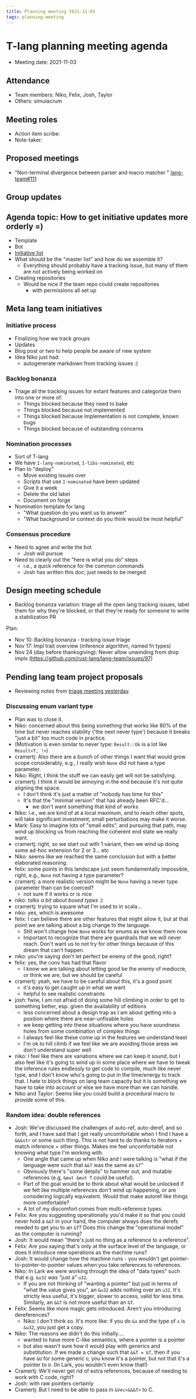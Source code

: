 ```yaml
---
title: Planning meeting 2021-11-03
tags: planning-meeting
---
```


# T-lang planning meeting agenda

* Meeting date: 2021-11-03

## Attendance

* Team members: Niko, Felix, Josh, Taylor
* Others: simulacrum

## Meeting roles

* Action item scribe:
* Note-taker:

## Proposed meetings
-  "Non-terminal divergence between parser and macro matcher " [lang-team#111](https://github.com/rust-lang/lang-team/issues/111) 

## Group updates



## Agenda topic: How to get initiative updates more orderly =)

* Template 
* Bot
* [Initiative list](https://lang-team.rust-lang.org/initiatives.html)
* What should be the "master list" and how do we assemble it?
    * Everything should probably have a tracking issue, but many of them are not actively being worked on
* Creating repositories
    * Would be nice if the team repo could create repositories
        * with permissions all set up

## Meta lang team initiatives

### Initiative process

* Finalizing how we track groups
* Updates 
* Blog post or two to help people be aware of new system
* Idea Niko just had:
    * autogenerate markdown from tracking issues :)

### Backlog bonanza

* Triage all the tracking issues for extant features and categorize them into one or more of:
    * Things blocked because they need to bake
    * Things blocked because not implemented
    * Things blocked because implementation is not complete, known bugs
    * Things blocked because of outstanding concerns

### Nomination processes

* Sort of T-lang
* We have `I-lang-nominated`, `I-libs-nominated`, etc
* Plan to "deploy"
    * Move existing issues over
    * Scripts that use `I-nominated` have been updated
    * Give it a week
    * Delete the old label
    * Document on forge
* Nomination template for lang
    * "What question do you want us to answer"
    * "What background or context do you think would be most helpful"

### Consensus procedure

* Need to agree and write the bot
    * Josh will pursue
* Need to clearly out the "here is what you do" steps
    * i.e., a quick reference for the common commands
    * Josh has written this doc; just needs to be merged

## Design meeting schedule

- Backlog bonanza variation: triage all the open lang tracking issues, label them for why they're blocked, or that they're ready for someone to write a stabilization PR

Plan:

- Nov 10: Backlog bonanza - tracking issue triage
- Nov 17: Impl trait overview (inference algorithm, named fn types)
- Nov 24 (day before thanksgiving): Never allow unwinding from drop impls (https://github.com/rust-lang/lang-team/issues/97)

## Pending lang team project proposals

* Reviewing notes from [triage meeting yesterday](https://hackmd.io/qpZnGmlaR9mEMujvFLmKUQ).

### Discussing enum variant type

* Plan was to close it.
* Niko: concerned about this being something that works like 80% of the time but never reaches stability ('the next never type') because it breaks "just a bit" too much code in practice.
* (Motivation is even similar to never type: `Result::Ok` is a lot like `Result<T, !>`)
* cramertj: Also there are a bunch of other things I want that would grow scope considerably, e.g., I really wish `None` did not have a type parameter.
* Niko: Right, I think the stuff we can easily get will not be satisfying.
* cramertj: I think it would be annoying in the end because it's not quite aligning the space.
    * I don't think it's just a matter of "nobody has time for this"
    * It's that the "minimal version" that has already been RFC'd...
        * we don't want something that kind of works
* Niko: i.e., we are kind of at a local maximum, and to reach other spots, will take significant investment; small perturbations may make it worse.
* Mark: Easy to imagine lots of "small edits", and pursuing that path, may wind up blocking us from reaching the coherent end state we really want.
* cramertj: right, so we start out with 1 variant, then we wind up doing some ad-hoc extension for 2 or 3... etc
* Niko: seems like we reached the same conclusion but with a better elaborated reasoning.
* felix: some points in this landscape just seem fundamentally impossible, right, e.g., `None` not having a type parameter?
* cramertj: a more realistic version might be `None` having a never type parameter than can be coerced?
    * not sure if it works or is nice
* niko: *talks a bit about boxed types* :)
* cramertj: trying to square what I'm used to in scala...
* niko: yes, which is awesome
* felix: I can believe there are other features that might allow it, but at that point we are talking about a big change to the language. 
    * Still won't change how `None` works for enums as we know them now
    * Important to recognize that there are guardrails that we will never reach. Don't want us to not try for other things because of this dream that can't happen.
* niko: you're saying don't let perfect be enemy of the good, right?
* felix: yes, the conv has had that flavor
    * I know we are talking about letting good be the enemy of mediocre, or think we are, but we should be careful
* cramertj: yeah, we have to be careful about this, it's a good point
    * it's easy to get caught up in what we want
    * helpful to see realistic constraints
* josh: fwiw, I am not afraid of doing some hill climbing in order to get to something better, esp. given the availability of editions
    * less concerned about a design trap as I am about getting into a position where there are near-unfixable holes
    * we keep getting into these situations where you have soundness holes from some combination of complex things 
    * I always feel like these come up in the features we understand least
    * I'm ok to hill climb if we feel like we are avoiding those areas we don't understand super well
* niko: I feel like there are variations where we can keep it *sound*, but I also feel like it's going to wind up in some place where we have to tweak the inference rules endlessly to get code to compile, much like never type, and I don't know who's going to put in the time/energy to track that. I hate to block things on lang team capacity but it is something we have to take into account or else we have more than we can handle. 
* Niko and Taylor: Seems like you could build a procedural macro to provide some of this.

### Random idea: double references

* Josh: We've discussed the challenges of auto-ref, auto-deref, and so forth, and I have said that I get really uncomfortable when I find I have a `&&&str` or some such thing. This is not hard to do thanks to iterators + match inference + other things. Makes me feel uncomfortable not knowing what type I'm working with.
    * One angle that came up when Niko and I were talking is "what if the language were such that `&&T` was the same as `&T`"
    * Obviously there's "some details" to hammer out, and mutable references (e.g, `&mut &mut T` could be useful).
    * Part of the goal would be to think about what would be unlocked if we felt like multiple references don't wind up happening, or are considering logically equivalent. Would that make autoref like things more comfortable?
    * A lot of my discomfort comes from multi-reference types.
* Felix: Are you suggesting operationally you'd make it so that you could never hold a `&&T` in your hand, the computer always does the derefs needed to get you to an `&T`? Does this change the "operational model" as the computer is running?
* Josh: It would mean "there's just no thing as a reference to a reference".
* Felix: Are you saying that's only at the surface level of the language, or does it introduce new operations as the machine runs?
* Josh: It would change how the machine runs - you wouldn't get pointer-to-pointer-to-pointer values when you take references to references.
* Niko: In Lark we were working through the idea of "data types" such that e.g. `&u32` was "just a" `u32`.
    * If you are not thinking of "wanting a pointer" but just in terms of "what the value gives you", an `&u32` adds nothing over an `u32`. It's strictly less useful, it's bigger, slower to access, valid for less time. Similarly, an `&&T` is not more useful than an `&T`.
* Felix: Seems like more magic gets introduced. Aren't you introducing dereferences?
    * Niko: I don't think so. It's more like: if you do `&x` and the type of `x` is `&u32`, you just get a copy.
* Niko: The reasons we didn't do this initially....
    * wanted to have more C-like semantics, where a pointer is a pointer
    * but also wasn't sure how it would play with generics and substitution. If we made a change such that `&&T = &T`, then if you have `&U` for some generic `U`, you know it's a pointer, but not that it's a pointer to `U`. (In Lark, you wouldn't even know that!)
* Cramertj: We'll never get rid of extra references, because of needing to work with C code, right?
* Josh: with raw pointers certainly
* Cramertj: But I need to be able to pass in `&Vec<&&&T>` to C.